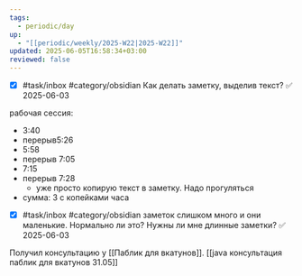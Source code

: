 ```yaml
---
tags:
  - periodic/day
up:
  - "[[periodic/weekly/2025-W22|2025-W22]]"
updated: 2025-06-05T16:58:34+03:00
reviewed: false
---
```


- [x] #task/inbox #category/obsidian Как делать заметку, выделив текст? ✅ 2025-06-03

рабочая сессия:
- 3:40
- перерыв5:26
- 5:58
- перерыв 7:05
- 7:15
- перерыв 7:28
	- уже просто копирую текст в заметку. Надо прогуляться
- сумма: 3 с копейками часа

- [x] #task/inbox #category/obsidian заметок слишком много и они маленькие. Нормально ли это? Нужны ли мне длинные заметки? ✅ 2025-06-03

Получил консультацию у [[Паблик для вкатунов]]. [[java консультация паблик для вкатунов 31.05]]
